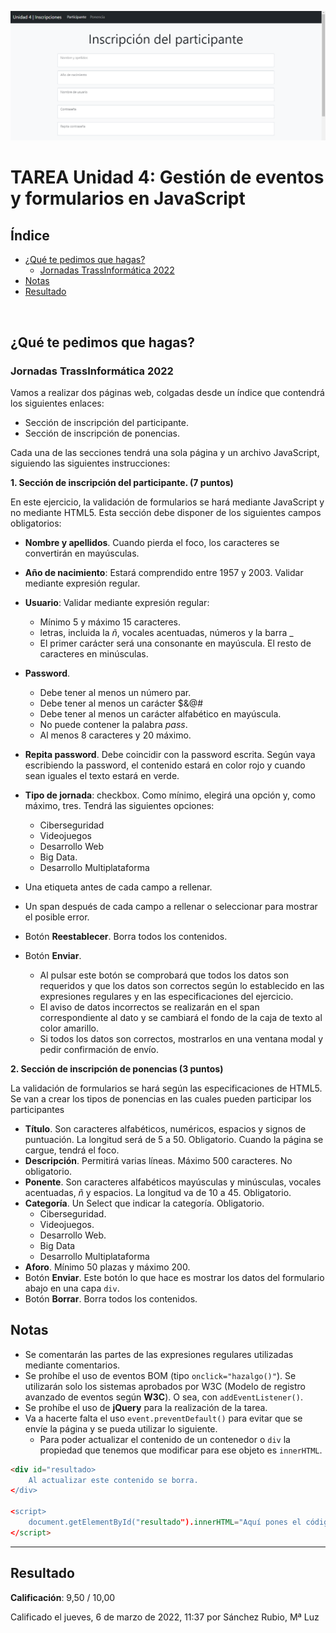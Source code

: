 [![Captura de pantalla](docs/screenshot.png)](https://lhjc-dwec-tarea4.netlify.app/)

# TAREA Unidad 4: Gestión de eventos y formularios en JavaScript

## Índice

- [¿Qué te pedimos que hagas?](#qué-te-pedimos-que-hagas)
	- [Jornadas TrassInformática 2022](#jornadas-trassinformática-2022)
- [Notas](#notas)
- [Resultado](#resultado)

<br>

## ¿Qué te pedimos que hagas?

### Jornadas TrassInformática 2022

Vamos a realizar dos páginas web, colgadas desde un índice que contendrá los siguientes enlaces:

- Sección de inscripción del participante.
- Sección de inscripción de ponencias.

Cada una de las secciones tendrá una sola página y un archivo JavaScript, siguiendo las siguientes instrucciones:

**1. Sección de inscripción del participante. (7 puntos)**

En este ejercicio, la validación de formularios se hará mediante JavaScript y no mediante HTML5. Esta sección debe disponer de los siguientes campos obligatorios:

- **Nombre y apellidos**. Cuando pierda el foco, los caracteres se convertirán en mayúsculas. 
- **Año de nacimiento**: Estará comprendido entre  1957 y 2003. Validar mediante expresión regular.
- **Usuario**: Validar mediante expresión regular:
	+ Mínimo 5 y máximo 15 caracteres.
	+ letras, incluida la *ñ*, vocales acentuadas, números y la barra _
	+ El primer carácter será una consonante en mayúscula. El resto de caracteres en minúsculas.

- **Password**.
	+ Debe tener al menos un número par.
	+ Debe tener al menos un carácter $&@#
	+ Debe tener al menos un carácter alfabético en mayúscula.
	+ No puede contener la palabra *pass*.
	+ Al menos 8 caracteres y 20 máximo.

- **Repita password**. Debe coincidir con la password escrita. Según vaya escribiendo la password, el contenido estará en color rojo y cuando sean iguales el texto estará en verde.

- **Tipo de jornada**: checkbox. Como mínimo, elegirá una opción y, como máximo, tres. Tendrá las siguientes opciones:
	+ Ciberseguridad
	+ Videojuegos
	+ Desarrollo Web
	+ Big Data.
	+ Desarrollo Multiplataforma

- Una etiqueta antes de cada campo a rellenar. 

- Un span después de cada campo a rellenar o seleccionar para mostrar el posible error.

- Botón **Reestablecer**. Borra todos los contenidos.

- Botón **Enviar**.
	+ Al pulsar este botón se comprobará que todos los datos son requeridos y que los datos son correctos según lo establecido en las expresiones regulares y en las especificaciones del ejercicio.
	+ El aviso de datos incorrectos se realizarán en el span correspondiente al dato y se cambiará el fondo de la caja de texto al color amarillo. 
	+ Si todos los datos son correctos, mostrarlos en una ventana modal y pedir confirmación de envío. 

**2. Sección de inscripción de ponencias (3 puntos)**

La validación de formularios se hará según las especificaciones de HTML5. Se van a crear los tipos de ponencias en las cuales pueden participar los participantes

- **Título**. Son caracteres alfabéticos, numéricos, espacios y signos de puntuación.  La longitud será de 5 a 50. Obligatorio. Cuando la página se cargue, tendrá el foco.
- **Descripción**. Permitirá varias líneas. Máximo 500 caracteres. No obligatorio.
- **Ponente**.  Son caracteres alfabéticos mayúsculas y minúsculas, vocales acentuadas, *ñ* y espacios. La longitud va de 10 a 45. Obligatorio.
- **Categoría**. Un Select que indicar la categoría. Obligatorio.
	+ Ciberseguridad.
	+ Videojuegos.
	+ Desarrollo Web.
	+ Big Data
	+ Desarrollo Multiplataforma
- **Aforo**. Mínimo 50 plazas y máximo 200. 
- Botón **Enviar**. Este botón lo que hace es mostrar los datos del formulario abajo en una capa `div`. 
- Botón **Borrar**. Borra todos los contenidos.

## Notas

- Se comentarán las partes de las expresiones regulares utilizadas mediante comentarios.
- Se prohíbe el uso de eventos BOM (tipo `onclick="hazalgo()"`). Se utilizarán solo los sistemas aprobados por W3C (Modelo de registro avanzado de eventos según **W3C**). O sea, con `addEventListener()`. 
- Se prohíbe el uso de **jQuery** para la realización de la tarea.
- Va a hacerte falta el uso `event.preventDefault()` para evitar que se envíe la página y se pueda utilizar lo siguiente.
	+ Para poder actualizar el contenido de un contenedor o `div` la propiedad que tenemos que modificar para ese objeto es `innerHTML`.

```html
<div id="resultado>
	Al actualizar este contenido se borra.
</div>

<script>
	document.getElementById("resultado").innerHTML="Aquí pones el código que quieres que aparezca en la capa resultado";
</script>
```

---

## Resultado

**Calificación**: 9,50 / 10,00

Calificado el jueves, 6 de marzo de 2022, 11:37 por Sánchez Rubio, Mª Luz